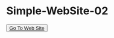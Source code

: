 # Simple-WebSite-02
<button><a href="https://yusufstar.github.io/Simple-WebSite-02/">Go To Web Site</a></button>
